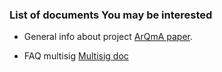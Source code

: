 ### List of documents You may be interested

* General info about project  [ArQmA paper](./How-Tos/arqma/ArQmA-Like.html).

* FAQ multisig [Multisig doc](.How-Tos/arqma/Faq-Multisig.html)
